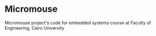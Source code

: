 # Micromouse
Micromouse project's code for embedded systems course at Faculty of Engineering, Cairo University

